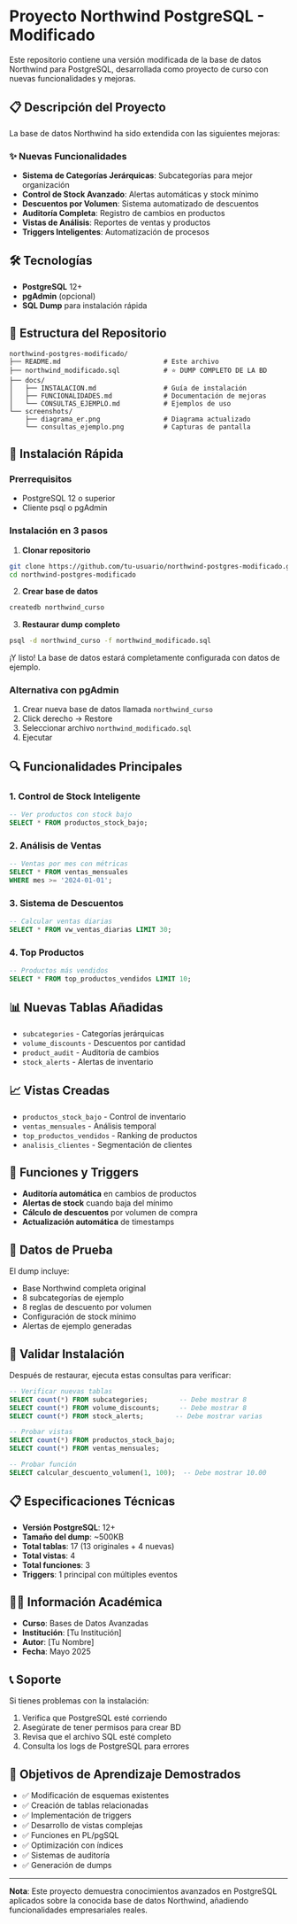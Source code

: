 # Proyecto Northwind PostgreSQL - Modificado

Este repositorio contiene una versión modificada de la base de datos Northwind para PostgreSQL, desarrollada como proyecto de curso con nuevas funcionalidades y mejoras.

## 📋 Descripción del Proyecto

La base de datos Northwind ha sido extendida con las siguientes mejoras:

### ✨ Nuevas Funcionalidades

- **Sistema de Categorías Jerárquicas**: Subcategorías para mejor organización
- **Control de Stock Avanzado**: Alertas automáticas y stock mínimo
- **Descuentos por Volumen**: Sistema automatizado de descuentos
- **Auditoría Completa**: Registro de cambios en productos
- **Vistas de Análisis**: Reportes de ventas y productos
- **Triggers Inteligentes**: Automatización de procesos

## 🛠️ Tecnologías

- **PostgreSQL** 12+ 
- **pgAdmin** (opcional)
- **SQL Dump** para instalación rápida

## 📁 Estructura del Repositorio

```
northwind-postgres-modificado/
├── README.md                          # Este archivo
├── northwind_modificado.sql           # ⭐ DUMP COMPLETO DE LA BD
├── docs/
│   ├── INSTALACION.md                 # Guía de instalación
│   ├── FUNCIONALIDADES.md             # Documentación de mejoras
│   └── CONSULTAS_EJEMPLO.md           # Ejemplos de uso
└── screenshots/
    ├── diagrama_er.png                # Diagrama actualizado
    └── consultas_ejemplo.png          # Capturas de pantalla
```

## 🚀 Instalación Rápida

### Prerrequisitos
- PostgreSQL 12 o superior
- Cliente psql o pgAdmin

### Instalación en 3 pasos

1. **Clonar repositorio**
```bash
git clone https://github.com/tu-usuario/northwind-postgres-modificado.git
cd northwind-postgres-modificado
```

2. **Crear base de datos**
```bash
createdb northwind_curso
```

3. **Restaurar dump completo**
```bash
psql -d northwind_curso -f northwind_modificado.sql
```

¡Y listo! La base de datos estará completamente configurada con datos de ejemplo.

### Alternativa con pgAdmin
1. Crear nueva base de datos llamada `northwind_curso`
2. Click derecho → Restore
3. Seleccionar archivo `northwind_modificado.sql`
4. Ejecutar

## 🔍 Funcionalidades Principales

### 1. Control de Stock Inteligente
```sql
-- Ver productos con stock bajo
SELECT * FROM productos_stock_bajo;
```

### 2. Análisis de Ventas
```sql
-- Ventas por mes con métricas
SELECT * FROM ventas_mensuales 
WHERE mes >= '2024-01-01';
```

### 3. Sistema de Descuentos
```sql
-- Calcular ventas diarias
SELECT * FROM vw_ventas_diarias LIMIT 30;
```

### 4. Top Productos
```sql
-- Productos más vendidos
SELECT * FROM top_productos_vendidos LIMIT 10;
```

## 📊 Nuevas Tablas Añadidas

- `subcategories` - Categorías jerárquicas
- `volume_discounts` - Descuentos por cantidad
- `product_audit` - Auditoría de cambios
- `stock_alerts` - Alertas de inventario

## 📈 Vistas Creadas

- `productos_stock_bajo` - Control de inventario
- `ventas_mensuales` - Análisis temporal
- `top_productos_vendidos` - Ranking de productos
- `analisis_clientes` - Segmentación de clientes

## 🔧 Funciones y Triggers

- **Auditoría automática** en cambios de productos
- **Alertas de stock** cuando baja del mínimo
- **Cálculo de descuentos** por volumen de compra
- **Actualización automática** de timestamps

## 📝 Datos de Prueba

El dump incluye:
- Base Northwind completa original
- 8 subcategorías de ejemplo
- 8 reglas de descuento por volumen
- Configuración de stock mínimo
- Alertas de ejemplo generadas

## 🧪 Validar Instalación

Después de restaurar, ejecuta estas consultas para verificar:

```sql
-- Verificar nuevas tablas
SELECT count(*) FROM subcategories;        -- Debe mostrar 8
SELECT count(*) FROM volume_discounts;     -- Debe mostrar 8
SELECT count(*) FROM stock_alerts;        -- Debe mostrar varias

-- Probar vistas
SELECT count(*) FROM productos_stock_bajo;
SELECT count(*) FROM ventas_mensuales;

-- Probar función
SELECT calcular_descuento_volumen(1, 100);  -- Debe mostrar 10.00
```

## 📋 Especificaciones Técnicas

- **Versión PostgreSQL**: 12+
- **Tamaño del dump**: ~500KB
- **Total tablas**: 17 (13 originales + 4 nuevas)
- **Total vistas**: 4
- **Total funciones**: 3
- **Triggers**: 1 principal con múltiples eventos

## 👨‍🎓 Información Académica

- **Curso**: Bases de Datos Avanzadas
- **Institución**: [Tu Institución]
- **Autor**: [Tu Nombre]
- **Fecha**: Mayo 2025

## 📞 Soporte

Si tienes problemas con la instalación:

1. Verifica que PostgreSQL esté corriendo
2. Asegúrate de tener permisos para crear BD
3. Revisa que el archivo SQL esté completo
4. Consulta los logs de PostgreSQL para errores

## 🎯 Objetivos de Aprendizaje Demostrados

- ✅ Modificación de esquemas existentes
- ✅ Creación de tablas relacionadas
- ✅ Implementación de triggers
- ✅ Desarrollo de vistas complejas
- ✅ Funciones en PL/pgSQL
- ✅ Optimización con índices
- ✅ Sistemas de auditoría
- ✅ Generación de dumps

---

**Nota**: Este proyecto demuestra conocimientos avanzados en PostgreSQL aplicados sobre la conocida base de datos Northwind, añadiendo funcionalidades empresariales reales.
